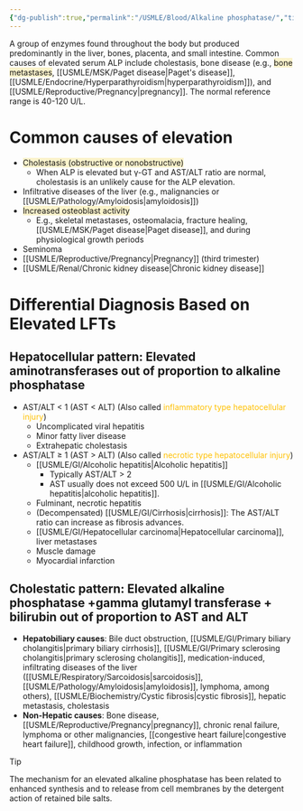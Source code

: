 ```yaml
---
{"dg-publish":true,"permalink":"/USMLE/Blood/Alkaline phosphatase/","title":"Alkaline phosphatase"}
---
```


A group of enzymes found throughout the body but produced predominantly in the liver, bones, placenta, and small intestine. Common causes of elevated serum ALP include cholestasis, bone disease (e.g., <span style="background:rgba(240, 200, 0, 0.2)">bone metastases</span>, [[USMLE/MSK/Paget disease\|Paget's disease]], [[USMLE/Endocrine/Hyperparathyroidism\|hyperparathyroidism]]), and [[USMLE/Reproductive/Pregnancy\|pregnancy]]. The normal reference range is 40-120 U/L.
# Common causes of elevation
- <span style="background:rgba(240, 200, 0, 0.2)">Cholestasis (obstructive or nonobstructive)</span>
	- When ALP is elevated but γ-GT and AST/ALT ratio are normal, cholestasis is an unlikely cause for the ALP elevation.
- Infiltrative diseases of the liver (e.g., malignancies or [[USMLE/Pathology/Amyloidosis\|amyloidosis]])
- <span style="background:rgba(240, 200, 0, 0.2)">Increased osteoblast activity </span>
	- E.g., skeletal metastases, osteomalacia, fracture healing, [[USMLE/MSK/Paget disease\|Paget disease]], and during physiological growth periods
- Seminoma
- [[USMLE/Reproductive/Pregnancy\|Pregnancy]] (third trimester)
- [[USMLE/Renal/Chronic kidney disease\|Chronic kidney disease]]
# Differential Diagnosis Based on Elevated LFTs

## Hepatocellular pattern: Elevated aminotransferases out of proportion to alkaline phosphatase
- AST/ALT < 1 (AST < ALT) (Also called <font color="#ffc000">inflammatory type hepatocellular injury</font>)
	- Uncomplicated viral hepatitis
	- Minor fatty liver disease
	- Extrahepatic cholestasis
- AST/ALT ≥ 1 (AST > ALT) (Also called <font color="#ffc000">necrotic type hepatocellular injury</font>)
	- [[USMLE/GI/Alcoholic hepatitis\|Alcoholic hepatitis]]
		- Typically AST/ALT > 2
		- AST usually does not exceed 500 U/L in [[USMLE/GI/Alcoholic hepatitis\|alcoholic hepatitis]].
	- Fulminant, necrotic hepatitis
	- (Decompensated) [[USMLE/GI/Cirrhosis\|cirrhosis]]: The AST/ALT ratio can increase as fibrosis advances.
	- [[USMLE/GI/Hepatocellular carcinoma\|Hepatocellular carcinoma]], liver metastases
	- Muscle damage 
	- Myocardial infarction
## Cholestatic pattern: Elevated alkaline phosphatase +gamma glutamyl transferase + bilirubin out of proportion to AST and ALT

- **Hepatobiliary causes**: Bile duct obstruction, [[USMLE/GI/Primary biliary cholangitis\|primary biliary cirrhosis]], [[USMLE/GI/Primary sclerosing cholangitis\|primary sclerosing cholangitis]], medication-induced, infiltrating diseases of the liver ([[USMLE/Respiratory/Sarcoidosis\|sarcoidosis]], [[USMLE/Pathology/Amyloidosis\|amyloidosis]], lymphoma, among others), [[USMLE/Biochemistry/Cystic fibrosis\|cystic fibrosis]], hepatic metastasis, cholestasis
- **Non-Hepatic causes**: Bone disease, [[USMLE/Reproductive/Pregnancy\|pregnancy]], chronic renal failure, lymphoma or other malignancies, [[congestive heart failure\|congestive heart failure]], childhood growth, infection, or inflammation
>[!tip] 
>The mechanism for an elevated alkaline phosphatase has been related to enhanced synthesis and to release from cell membranes by the detergent action of retained bile salts.
